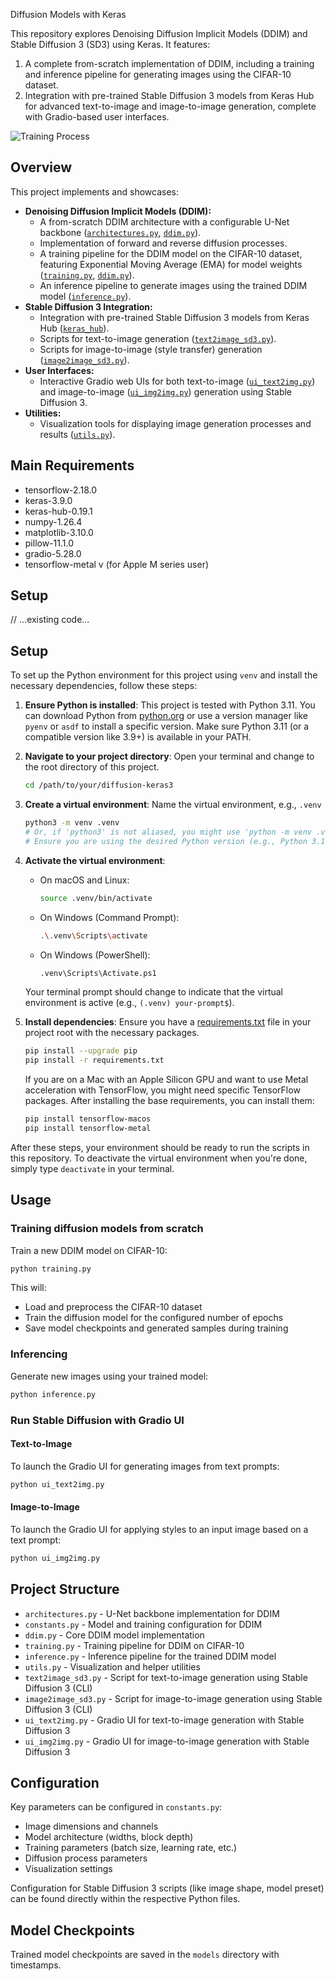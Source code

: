  Diffusion Models with Keras

This repository explores Denoising Diffusion Implicit Models (DDIM) and Stable Diffusion 3 (SD3) using Keras. It features:
1.  A complete from-scratch implementation of DDIM, including a training and inference pipeline for generating images using the CIFAR-10 dataset.
2.  Integration with pre-trained Stable Diffusion 3 models from Keras Hub for advanced text-to-image and image-to-image generation, complete with Gradio-based user interfaces.

![Training Process](images/train.gif)

## Overview

This project implements and showcases:

-   **Denoising Diffusion Implicit Models (DDIM):**
    -   A from-scratch DDIM architecture with a configurable U-Net backbone ([`architectures.py`](architectures.py), [`ddim.py`](ddim.py)).
    -   Implementation of forward and reverse diffusion processes.
    -   A training pipeline for the DDIM model on the CIFAR-10 dataset, featuring Exponential Moving Average (EMA) for model weights ([`training.py`](training.py), [`ddim.py`](ddim.py)).
    -   An inference pipeline to generate images using the trained DDIM model ([`inference.py`](inference.py)).
-   **Stable Diffusion 3 Integration:**
    -   Integration with pre-trained Stable Diffusion 3 models from Keras Hub ([`keras_hub`](https://keras.io/keras_hub/)).
    -   Scripts for text-to-image generation ([`text2image_sd3.py`](text2image_sd3.py)).
    -   Scripts for image-to-image (style transfer) generation ([`image2image_sd3.py`](image2image_sd3.py)).
-   **User Interfaces:**
    -   Interactive Gradio web UIs for both text-to-image ([`ui_text2img.py`](ui_text2img.py)) and image-to-image ([`ui_img2img.py`](ui_img2img.py)) generation using Stable Diffusion 3.
-   **Utilities:**
    -   Visualization tools for displaying image generation processes and results ([`utils.py`](utils.py)).

## Main Requirements
- tensorflow-2.18.0 
- keras-3.9.0
- keras-hub-0.19.1
- numpy-1.26.4
- matplotlib-3.10.0
- pillow-11.1.0
- gradio-5.28.0
- tensorflow-metal v (for Apple M series user)

## Setup

// ...existing code...
## Setup

To set up the Python environment for this project using `venv` and install the necessary dependencies, follow these steps:

1.  **Ensure Python is installed**:
    This project is tested with Python 3.11. You can download Python from [python.org](https://www.python.org/downloads/) or use a version manager like `pyenv` or `asdf` to install a specific version. Make sure Python 3.11 (or a compatible version like 3.9+) is available in your PATH.

2.  **Navigate to your project directory**:
    Open your terminal and change to the root directory of this project.
    ```bash
    cd /path/to/your/diffusion-keras3
    ```

3.  **Create a virtual environment**:
    Name the virtual environment, e.g., `.venv`
    ```bash
    python3 -m venv .venv
    # Or, if 'python3' is not aliased, you might use 'python -m venv .venv'
    # Ensure you are using the desired Python version (e.g., Python 3.11)
    ```

4.  **Activate the virtual environment**:
    *   On macOS and Linux:
        ```bash
        source .venv/bin/activate
        ```
    *   On Windows (Command Prompt):
        ```bash
        .\.venv\Scripts\activate
        ```
    *   On Windows (PowerShell):
        ```bash
        .venv\Scripts\Activate.ps1
        ```
    Your terminal prompt should change to indicate that the virtual environment is active (e.g., `(.venv) your-prompt$`).

5.  **Install dependencies**:
    Ensure you have a [requirements.txt](http://_vscodecontentref_/1) file in your project root with the necessary packages.
    ```bash
    pip install --upgrade pip
    pip install -r requirements.txt
    ```
    If you are on a Mac with an Apple Silicon GPU and want to use Metal acceleration with TensorFlow, you might need specific TensorFlow packages. After installing the base requirements, you can install them:
    ```bash
    pip install tensorflow-macos
    pip install tensorflow-metal
    ```

After these steps, your environment should be ready to run the scripts in this repository. To deactivate the virtual environment when you're done, simply type `deactivate` in your terminal.

## Usage
### Training diffusion models from scratch
Train a new DDIM model on CIFAR-10:

```bash
python training.py
```

This will: 
- Load and preprocess the CIFAR-10 dataset
- Train the diffusion model for the configured number of epochs
- Save model checkpoints and generated samples during training

### Inferencing
Generate new images using your trained model:

```bash
python inference.py
```

### Run Stable Diffusion with Gradio UI

#### Text-to-Image
To launch the Gradio UI for generating images from text prompts:

```bash
python ui_text2img.py
```

#### Image-to-Image
To launch the Gradio UI for applying styles to an input image based on a text prompt:

```bash
python ui_img2img.py
```


## Project Structure
- `architectures.py` - U-Net backbone implementation for DDIM
- `constants.py` - Model and training configuration for DDIM
- `ddim.py` - Core DDIM model implementation
- `training.py` - Training pipeline for DDIM on CIFAR-10
- `inference.py` - Inference pipeline for the trained DDIM model
- `utils.py` - Visualization and helper utilities
- `text2image_sd3.py` - Script for text-to-image generation using Stable Diffusion 3 (CLI)
- `image2image_sd3.py` - Script for image-to-image generation using Stable Diffusion 3 (CLI)
- `ui_text2img.py` - Gradio UI for text-to-image generation with Stable Diffusion 3
- `ui_img2img.py` - Gradio UI for image-to-image generation with Stable Diffusion 3

## Configuration
Key parameters can be configured in `constants.py`:
- Image dimensions and channels
- Model architecture (widths, block depth)
- Training parameters (batch size, learning rate, etc.)
- Diffusion process parameters
- Visualization settings

Configuration for Stable Diffusion 3 scripts (like image shape, model preset) can be found directly within the respective Python files.

## Model Checkpoints
Trained model checkpoints are saved in the `models` directory with timestamps.
